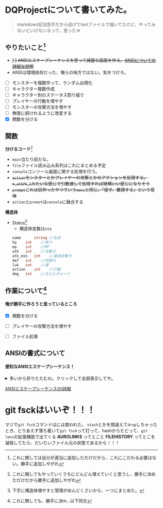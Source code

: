 # DQProjectについて書いてみた。

> markdown記法苦手だから逃げてtextファイルで描いてたけど、やってみないといけないなって、思った☆

## やりたいこと[^1]

[^1]:これに関しては自分が適当に追加しただけだから、これにこだわる必要はない。勝手に追加しやがれ
 - ~~[ ] ANSIエスケープシーケンスを使って綺麗な画面を作る。[ANSIについての詳細な説明](#ansiの書式について)~~
 - ANSIは環境依存だった、俺らの味方ではない。気をつけろ。
 - [ ] モンスターを複数作って、ランダム出現化
 - [ ] キャラクター複数作成
 - [ ] キャラクター別のステータス割り振り
 - [ ] プレイヤーの行動を増やす
 - [ ] モンスターの攻撃方法を増やす
 - [ ] 無限に続けれるように改変する
 - [x] 関数を分ける

## 関数

**分けるコード**[^2]
[^2]:これに関してもやっていくうちにどんどん増えていくと思うし、勝手に決めただけだから勝手に追加しやがれ
- `main`当たり前だな。
- `file`ファイル読み込み系列はこれにまとめる予定
- `console`コンソール画面に関する処理を行う。
- ~~`action`モンスターとかプレイヤーの攻撃とかのアクションを処理する。`m_atk`/`m_1`みたいな感じで引数渡して処理すれば結構いい感じになりそう~~
- ~~`prompt`これは前作ったやつでいう`menu`と同じ。「促す、要請する」という意味~~
- `action`と`promot`は`console`に融合する


**構造体**

- Status[^3]　
   + 構造体変数は`sta`
    ``` Go
	name	  string //名前
	hp	  int    //体力
	mp	  int    //MP
	atk	  int    //攻撃力
	atk_min   int    //最低攻撃力
	def	  int    //防御力
	luk	  int    //運
	action    int    //行動
	dmg	  int    //与えたダメージ
    ```

[^3]:下手に構造体増やすと管理がめんどくさいから、一つにまとめた。


## 作業について[^4]
[^4]:これに関しても、勝手に決m...以下同文

<h4>俺が勝手に作ろうと思っているところ</h4>

- [x] 関数を分ける
- [ ] プレイヤーの攻撃方法を増やす
- [ ] ファイル処理


## ANSIの書式について


#### 便利なANSIエスケープシーケンス！

<details><summary>多いから折りたたむわ。クリックして全部表示してや。</summary>

- カーソルの移動
```Go
fmt.Print("\033[<行>;<列>H")
```
- 画面クリア
```Go
fmt.Print("\033[2J")
```
- 行クリア
```Go
fmt.Print("\033[K")
```
- 文字色変更
```Go
fmt.Print("\033[<色番号>m")
```
- フォントの太さ変更
```Go
fmt.Print("\033[<番号>m")
```
- 背景色変更
```Go
fmt.Print("\033[<背景色番号>m")
```
- 画面バッファの保存(これ便利やぞ！！)
```Go
fmt.Print("\033[s")
```
- 画面バッファの復元(これもセットやけどな！)
```Go
fmt.Print("\033[v")
```
</details>

[ANSIエスケープシーケンスのI詳細](https://www.mm2d.net/main/prog/c/console-02.html)

# git fsckはいいぞ！！！

マジで`git fsck`コマンドはには救われた。
`stash`とかを間違えて`drop`しちゃったとき、とりあえず落ち着いて`git fsck`って打って、hashからたどって、`git lens`の拡張機能で出てくる **AUROLINKS** ってとこと **FILEHISTORY** ってとこを凝視してたら、だいたいファイル元の状態であるから！！！
